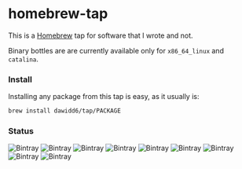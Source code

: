 # homebrew-tap

This is a [Homebrew](https://brew.sh) tap for software that I wrote and not.

Binary bottles are are currently available only for `x86_64_linux` and `catalina`.

### Install

Installing any package from this tap is easy, as it usually is:

```sh
brew install dawidd6/tap/PACKAGE
```

### Status

![Bintray](https://img.shields.io/bintray/v/dawidd6/bottles-tap/deber?label=deber)
![Bintray](https://img.shields.io/bintray/v/dawidd6/bottles-tap/devscripts?label=devscripts)
![Bintray](https://img.shields.io/bintray/v/dawidd6/bottles-tap/dh-make-golang?label=dh-make-golang)
![Bintray](https://img.shields.io/bintray/v/dawidd6/bottles-tap/git-buildpackage?label=git-buildpackage)
![Bintray](https://img.shields.io/bintray/v/dawidd6/bottles-tap/keybase-cli?label=keybase-cli)
![Bintray](https://img.shields.io/bintray/v/dawidd6/bottles-tap/neofetch?label=neofetch)
![Bintray](https://img.shields.io/bintray/v/dawidd6/bottles-tap/pristine-tar?label=pristine-tar)
![Bintray](https://img.shields.io/bintray/v/dawidd6/bottles-tap/gothanks?label=gothanks)
![Bintray](https://img.shields.io/bintray/v/dawidd6/bottles-tap/actions-updater?label=actions-updater)
